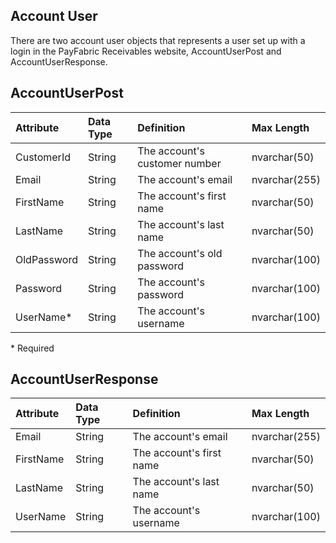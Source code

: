 ## Account User
There are two account user objects that represents a user set up with a login in the PayFabric Receivables website, AccountUserPost and AccountUserResponse. 


## AccountUserPost
| Attribute | Data Type | Definition | Max Length |
| :----------- | :--------- | :--------- | :--------- |
| CustomerId | String | The account's customer number | nvarchar(50) |
| Email | String | The account's email | nvarchar(255) |
| FirstName | String | The account's first name | nvarchar(50) |
| LastName | String | The account's last name | nvarchar(50) |
| OldPassword | String | The account's old password | nvarchar(100) |
| Password | String | The account's password | nvarchar(100) |
| UserName\* | String | The account's username | nvarchar(100) |
\* Required

## AccountUserResponse
| Attribute | Data Type | Definition | Max Length |
| :----------- | :--------- | :--------- | :--------- |
| Email | String | The account's email | nvarchar(255) |
| FirstName | String | The account's first name | nvarchar(50) |
| LastName | String | The account's last name | nvarchar(50) |
| UserName | String | The account's username | nvarchar(100) |
